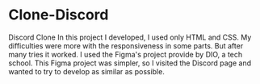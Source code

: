 # Clone-Discord

Discord Clone
In this project I developed, I used only HTML and CSS. My difficulties were more with the responsiveness in some parts. But after many tries it worked.
I used the Figma's project provide by DIO, a tech school. This Figma project was simpler, so I visited the Discord page and wanted to try to develop as similar as possible.
